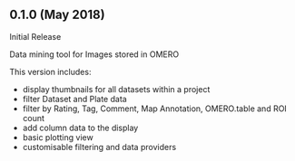 0.1.0 (May 2018)
----------------

Initial Release

Data mining tool for Images stored in OMERO

This version includes:

  - display thumbnails for all datasets within a project
  - filter Dataset and Plate data 
  - filter by Rating, Tag, Comment, Map Annotation, OMERO.table and ROI count
  - add column data to the display
  - basic plotting view
  - customisable filtering and data providers
